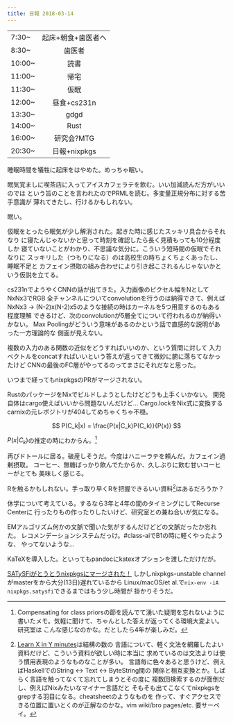 ```yaml
---
title: 日報 2018-03-14
---
```


|||
|:-|:-:|
|7:30~|起床+朝食+歯医者へ|
|8:30~|歯医者|
|10:00~|読書|
|11:00~|帰宅|
|11:30~|仮眠|
|12:00~|昼食+cs231n|
|13:30~|gdgd|
|14:00~|Rust|
|16:00~|研究会?MTG|
|20:30~|日報+nixpkgs|

睡眠時間を犠牲に起床をはやめた。めっちゃ眠い。

眠気覚ましに喫茶店に入ってアイスカフェラテを飲む。いい加減読んだ方がいいのでは
という旨のことを言われたのでPRMLを読む。多変量正規分布に対する苦手意識が
薄れてきたし、行けるかもしれない。

眠い。

仮眠をとったら眠気が少し解消された。起きた時に感じたスッキリ具合からそれなり
に寝たんじゃないかと思って時刻を確認したら長く見積もっても10分程度しか
寝ていないことがわかり、不思議な気分に。こういう短時間の仮眠でそれなりに
スッキリした（つもりになる）のは高校生の時ちょくちょくあったし、睡眠不足と
カフェイン摂取の組み合わせにより引き起こされるんじゃないかという仮説を立てる。

cs231nでようやくCNNの話が出てきた。入力画像のピクセル幅をNとしてNxNx3でRGB
全チャンネルについてconvolutionを行うのは納得できて、例えば
NxNx3 -> (N-2)x(N-2)x5のような接続の時はカーネルを5つ用意するのもある程度理解
できるけど、次のconvolutionが5層全てについて行われるのが納得いかない。
Max Poolingがどういう意味があるのかという話で直感的な説明があった一方理論的な
側面が見えない。

複数の入力のある関数の近似をどうすればいいのか、という質問に対して
入力ベクトルをconcatすればいいという答えが返ってきて微妙に腑に落ちてなかったけど
CNNの最後のFC層がやってるのってまさにそれだなと思った。

いつまで経ってもnixpkgsのPRがマージされない。

RustのパッケージをNixでビルドしようとしたけどどうも上手くいかない。
開発自体はcargo使えばいいから問題ないんだけど...
Cargo.lockをNix式に変換するcarnixの元レポジトリが404してめちゃくちゃ不穏。

$$
P(C_k|x) = \frac{P(x|C_k)P(C_k)}{P(x)}
$$

$P(x|C_k)$の推定の時にわからん。[^prior]

[^prior]: Compensating for class priorsの節を読んでて湧いた疑問を忘れないように
書いたメモ。気軽に聞けて、ちゃんとした答えが返ってくる環境大変よい。研究室は
こんな感じなのかな。だとしたら4年が楽しみだ。

再びドトールに居る。破産しそうだ。今度はハニーラテを頼んだ。カフェイン過剰摂取。
コーヒー、無糖ばっかり飲んでたからか、久しぶりに飲む甘いコーヒーがとても
美味しく感じる。

Rを触るかもしれない。手っ取り早くRを把握できるいい資料[^learnx]はあるだろうか？

[^learnx]: [Learn X in Y minutes](https://learnxinyminutes.com/)は結構の数の
言語について、軽く文法を網羅したよい資料だけど、こういう資料が欲しい時に本当に
求めているのは文法よりは使う慣用表現のようなものなことが多い。
言語毎に色々あると思うけど、例えばHaskellでのString <-> Text <-> ByteString間の
関係と相互変換とか。しばらく言語を触ってなくて忘れてしまうとその度に
複数回検索するのが面倒だし、例えばNixみたいなマイナー言語だと
そもそも出てこなくてnixpkgsをgrepする羽目になる。cheatsheetのようなものを
作って、すぐアクセスできる位置に置いとくのが正解なのかな。vim wiki/bro pages/etc.
要サーベイ。

休学について考えている。するなら3年と4年の間のタイミングにしてRecurse Centerに
行ったりもの作ったりしたいけど、研究室との兼ね合いが気になる。

EMアルゴリズム何かの文脈で聞いた気がするんだけどどの文脈だったか忘れた。
レコメンデーションシステムだっけ。\#class-aiでB1の時に軽くやったような、
やってないような...

KaTeXを導入した。といってもpandocにkatexオプションを渡しただけだが。

[SATySFiがとうとうnixpkgsにマージされた！](https://github.com/NixOS/nixpkgs/pull/36428)
しかしnixpkgs-unstable channelがmasterをから大分(13日)遅れているから
Linux/macOS/et al.で`nix-env -iA nixpkgs.satysfi`できるまではもう少し時間が
掛かりそうだ。

<!--
確定申告をする
-->
